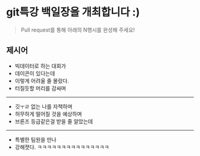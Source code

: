 # git특강 백일장을 개최합니다 :) 
> Pull request를 통해 아래의 N행시를 완성해 주세요!

## 제시어
- 빅데이터로 하는 대회가
- 데이콘이 있다는데
- 이렇게 어려울 줄 몰랐다.
- 터질듯할 머리를 감싸며
---
- 깃ㅜㄹ 없는 나를 자책하며
- 허무하게 떨어질 것을 예상하며
- 브론즈 등급같은걸 받을 줄 알았는데
---
- 특별한 팀원을 만나
- 강해졋다. ㅋㅋㅋㅋㅋㅋㅋㅋㅋㅋㅋㅋㅋㅋㅋ 
